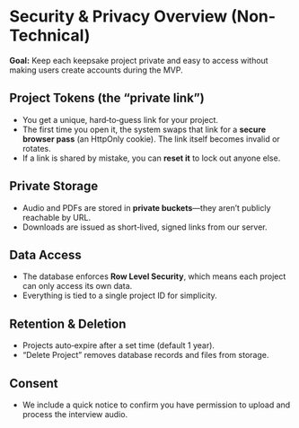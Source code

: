 # Security & Privacy Overview (Non-Technical)

**Goal:** Keep each keepsake project private and easy to access without making users create accounts during the MVP.

## Project Tokens (the “private link”)
- You get a unique, hard‑to‑guess link for your project.
- The first time you open it, the system swaps that link for a **secure browser pass** (an HttpOnly cookie). The link itself becomes invalid or rotates.
- If a link is shared by mistake, you can **reset it** to lock out anyone else.

## Private Storage
- Audio and PDFs are stored in **private buckets**—they aren’t publicly reachable by URL.
- Downloads are issued as short‑lived, signed links from our server.

## Data Access
- The database enforces **Row Level Security**, which means each project can only access its own data.
- Everything is tied to a single project ID for simplicity.

## Retention & Deletion
- Projects auto‑expire after a set time (default 1 year).
- “Delete Project” removes database records and files from storage.

## Consent
- We include a quick notice to confirm you have permission to upload and process the interview audio.
